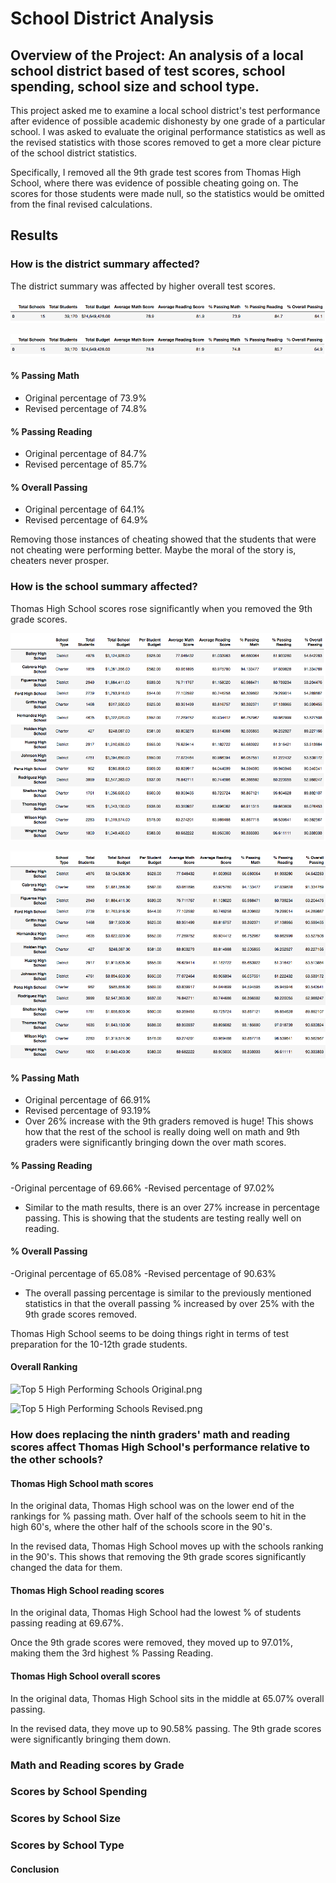 # School District Analysis
## Overview of the Project: An analysis of a local school district based of test scores, school spending, school size and school type.

This project asked me to examine a local school district's test performance after evidence of possible academic dishonesty by one grade of a particular school. I was asked to evaluate the original performance statistics as well as the revised statistics with those scores removed to get a more clear picture of the school district statistics.  

Specifically, I removed all the 9th grade test scores from Thomas High School, where there was evidence of possible cheating going on. The scores for those students were made null, so the statistics would be omitted from the final revised calculations. 

## Results

### How is the district summary affected?
The district summary was affected by higher overall test scores. 

![Original District Summary.png](https://github.com/melaniekelsey/School_District_Analysis/blob/main/Resources/Original%20District%20Summary.png)

![Revised District Summary.png](https://github.com/melaniekelsey/School_District_Analysis/blob/main/Resources/Revised%20District%20Summary.png)

#### % Passing Math
- Original percentage of 73.9% 
- Revised percentage of 74.8%

#### % Passing Reading
- Original percentage of 84.7%
- Revised percentage of 85.7%

#### % Overall Passing
- Original percentage of 64.1%
- Revised percentage of 64.9%

Removing those instances of cheating showed that the students that were not cheating were performing better. Maybe the moral of the story is, cheaters never prosper. 

### How is the school summary affected?
Thomas High School scores rose significantly when you removed the 9th grade scores. 

![Per School Summary Original.png](https://github.com/melaniekelsey/School_District_Analysis/blob/main/Resources/Per%20School%20Summary%20Original.png)

![Per School Summary Revised.png](https://github.com/melaniekelsey/School_District_Analysis/blob/main/Resources/Per%20School%20Summary%20Revised.png)

#### % Passing Math
- Original percentage of 66.91%
- Revised percentage of 93.19%
- Over 26% increase with the 9th graders removed is huge! This shows how that the rest of the school is really doing well on math and 9th graders were significantly bringing down the over math scores. 

#### % Passing Reading
-Original percentage of 69.66%
-Revised percentage of 97.02%
- Similar to the math results, there is an over 27% increase in percentage passing. This is showing that the students are testing really well on reading.

#### % Overall Passing
-Original percentage of 65.08%
-Revised percentage of 90.63%
- The overall passing percentage is similar to the previously mentioned statistics in that the overall passing % increased by over 25% with the 9th grade scores removed. 

Thomas High School seems to be doing things right in terms of test preparation for the 10-12th grade students.

#### Overall Ranking
![Top 5 High Performing Schools Original.png](https://github.com/melaniekelsey/School_District_Analysis/blob/main/Resources/Top%205%High%20Performing%20Schools%20Original.png)

![Top 5 High Performing Schools Revised.png](https://github.com/melaniekelsey/School_District_Analysis/blob/main/Resources/Top%205%High%20Performing%20Schools%20Revised.png)

### How does replacing the ninth graders' math and reading scores affect Thomas High School's performance relative to the other schools?

#### Thomas High School math scores
In the original data, Thomas High school was on the lower end of the rankings for % passing math. Over half of the schools seem to hit in the high 60's, where the other half of the schools score in the 90's. 

In the revised data, Thomas High School moves up with the schools ranking in the 90's. This shows that removing the 9th grade scores significantly changed the data for them. 

#### Thomas High School reading scores
In the original data, Thomas High School had the lowest % of students passing reading at 69.67%.

Once the 9th grade scores were removed, they moved up to 97.01%, making them the 3rd highest % Passing Reading. 

#### Thomas High School overall scores
In the original data, Thomas High School sits in the middle at 65.07% overall passing. 

In the revised data, they move up to 90.58% passing. The 9th grade scores were significantly bringing them down. 

### Math and Reading scores by Grade

### Scores by School Spending

### Scores by School Size

### Scores by School Type

#### Conclusion
